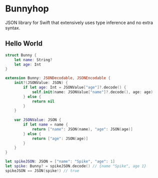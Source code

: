 # Bunnyhop
JSON library for Swift that extensively uses type inference and no extra syntax.

## Hello World

```swift
struct Bunny {
    let name: String?
    let age: Int
}

extension Bunny: JSONDecodable, JSONEncodable {
    init?(JSONValue: JSON) {
        if let age: Int = JSONValue["age"]?.decode() {
            self.init(name: JSONValue["name"]?.decode(), age: age)
        } else {
            return nil
        }
    }
    
    var JSONValue: JSON {
        if let name = name {
            return ["name": JSON(name), "age": JSON(age)]
        } else {
            return ["age": JSON(age)]
        }
    }
}

let spikeJSON: JSON = ["name": "Spike", "age": 1]
let spike: Bunny? = spikeJSON.decode() // {name "Spike", age 1}
spikeJSON == JSON(spike!) // true
```
